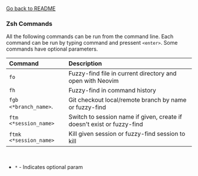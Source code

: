 [Go back to README](../README.md)

### Zsh Commands
All the following commands can be run from the command line. Each command can be run by typing command and pressent `<enter>`. Some commands have optional parameters.

| Command                | Description                        |
| :--------------------- | :------------------------------    |
| `fo`                   | Fuzzy-find file in current directory and open with Neovim               |
| `fh`                   | Fuzzy-find in command history                                           |
| `fgb <*branch_name>`.  | Git checkout local/remote branch by name or fuzzy-find                  |
| `ftm <*session_name>`  | Switch to session name if given, create if doesn't exist or fuzzy-find  |
| `ftmk <*session_name>` | Kill given session or fuzzy-find session to kill                        |

<br />

* `*`  - Indicates optional param

